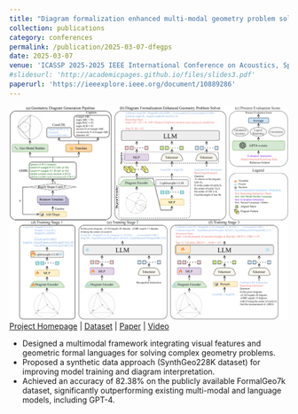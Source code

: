 ```yaml
---
title: "Diagram formalization enhanced multi-modal geometry problem solver"
collection: publications
category: conferences
permalink: /publication/2025-03-07-dfegps
date: 2025-03-07
venue: 'ICASSP 2025-2025 IEEE International Conference on Acoustics, Speech and Signal Processing (ICASSP)'
#slidesurl: 'http://academicpages.github.io/files/slides3.pdf'
paperurl: 'https://ieeexplore.ieee.org/document/10889286'
---
```


![pipeline](/images/pipeline.png)  
[Project Homepage](https://github.com/zezeze97/DFE-GPS) | [Dataset](https://huggingface.co/datasets/JO-KU/SynthGeo228K) | [Paper](https://arxiv.org/pdf/2409.04214) | [Video](https://youtu.be/kI6_DDXweWE?si=q6kwaekFNJjUinyD)
- Designed a multimodal framework integrating visual features and geometric formal languages for solving complex geometry problems.  
- Proposed a synthetic data approach (SynthGeo228K dataset) for improving model training and diagram interpretation.  
- Achieved an accuracy of 82.38% on the publicly available FormalGeo7k dataset, significantly outperforming existing multi-modal and language models, including GPT-4.